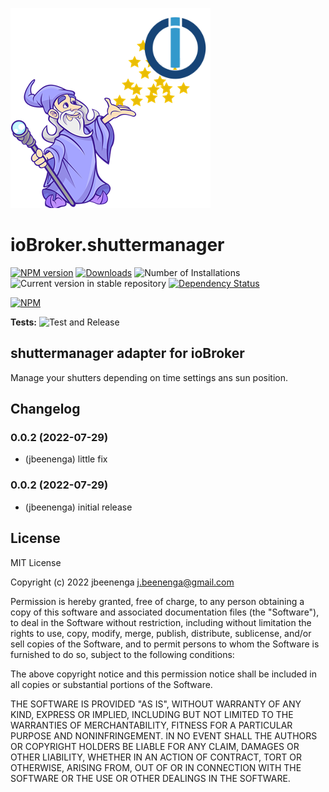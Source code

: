 ![Logo](admin/shuttermanager.png)
# ioBroker.shuttermanager

[![NPM version](https://img.shields.io/npm/v/iobroker.shuttermanager.svg)](https://www.npmjs.com/package/iobroker.shuttermanager)
[![Downloads](https://img.shields.io/npm/dm/iobroker.shuttermanager.svg)](https://www.npmjs.com/package/iobroker.shuttermanager)
![Number of Installations](https://iobroker.live/badges/shuttermanager-installed.svg)
![Current version in stable repository](https://iobroker.live/badges/shuttermanager-stable.svg)
[![Dependency Status](https://img.shields.io/david/jbeenenga/iobroker.shuttermanager.svg)](https://david-dm.org/jbeenenga/iobroker.shuttermanager)

[![NPM](https://nodei.co/npm/iobroker.shuttermanager.png?downloads=true)](https://nodei.co/npm/iobroker.shuttermanager/)

**Tests:** ![Test and Release](https://github.com/jbeenenga/ioBroker.shuttermanager/workflows/Test%20and%20Release/badge.svg)

## shuttermanager adapter for ioBroker

Manage your shutters depending on time settings ans sun position.

## Changelog
<!--
	Placeholder for the next version (at the beginning of the line):
	### **WORK IN PROGRESS**
-->
### 0.0.2 (2022-07-29)
* (jbeenenga) little fix

### 0.0.2 (2022-07-29)
* (jbeenenga) initial release

## License
MIT License

Copyright (c) 2022 jbeenenga <j.beenenga@gmail.com>

Permission is hereby granted, free of charge, to any person obtaining a copy
of this software and associated documentation files (the "Software"), to deal
in the Software without restriction, including without limitation the rights
to use, copy, modify, merge, publish, distribute, sublicense, and/or sell
copies of the Software, and to permit persons to whom the Software is
furnished to do so, subject to the following conditions:

The above copyright notice and this permission notice shall be included in all
copies or substantial portions of the Software.

THE SOFTWARE IS PROVIDED "AS IS", WITHOUT WARRANTY OF ANY KIND, EXPRESS OR
IMPLIED, INCLUDING BUT NOT LIMITED TO THE WARRANTIES OF MERCHANTABILITY,
FITNESS FOR A PARTICULAR PURPOSE AND NONINFRINGEMENT. IN NO EVENT SHALL THE
AUTHORS OR COPYRIGHT HOLDERS BE LIABLE FOR ANY CLAIM, DAMAGES OR OTHER
LIABILITY, WHETHER IN AN ACTION OF CONTRACT, TORT OR OTHERWISE, ARISING FROM,
OUT OF OR IN CONNECTION WITH THE SOFTWARE OR THE USE OR OTHER DEALINGS IN THE
SOFTWARE.